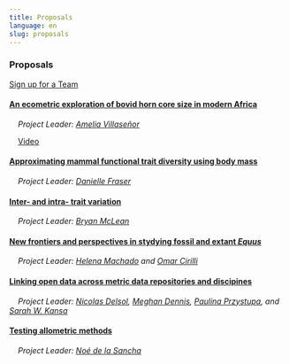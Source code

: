 ```yaml
---
title: Proposals
language: en
slug: proposals
---
```


<h3>Proposals</h3>

<a href="https://docs.google.com/forms/d/e/1FAIpQLScjtVpO4TFUkFxkr54irrD48nc6k1dvnPCT04y8QZ-8WKBkVg/viewform">Sign up for a Team</a> <br>

<h4><a href="https://futres.org/BovidHorn">An ecometric exploration of bovid horn core size in modern Africa<a></h4>
&nbsp;&nbsp;&nbsp;&nbsp;<i>Project Leader: <a href="mailto:avillase@uark.edu"> Amelia Villaseñor</a></i>
<p>
&nbsp;&nbsp;&nbsp;&nbsp;<a href="https://youtu.be/7ZpzA1oPIII4">Video</a>

<br>

<h4><a href="https://futres.org/TraitDiversity">Approximating mammal functional trait diversity using body mass</a></h4>
&nbsp;&nbsp;&nbsp;&nbsp;<i>Project Leader: <a href="mailto:DFraser@nature.ca">Danielle Fraser</a></i>
    
<br>

<h4><a href="https://futres.org/InterIntraVar">Inter- and intra- trait variation</a></h4>
&nbsp;&nbsp;&nbsp;&nbsp;<i>Project Leader: <a href="mailto:b_mclean@uncg.edu">Bryan McLean</a></i>

<br>

<h4><a href="https://futres.org/EquusEvo">New frontiers and perspectives in stydying fossil and extant <i>Equus</i></a></h4>
&nbsp;&nbsp;&nbsp;&nbsp;<i>Project Leader: <a href="mailto:hdebasto@uoregon.edu">Helena Machado</a> and <a href="mailto:omar.cirilli@phd.unipi.it">Omar Cirilli</a></i>

<br>

<h4><a href="https://futres.org/LOD">Linking open data across metric data repositories and discipines</a></h4>
&nbsp;&nbsp;&nbsp;&nbsp;<i>Project Leader: <a href="mailto:ndelsol@ufl.edu">Nicolas Delsol</a>, <a href="mailto:lmd@openconetxt.org">Meghan Dennis</a>, <a href="mailto:ciszka@opencontext.org">Paulina Przystupa</a>, and <a href="mailto:sarah@opencontext.org">Sarah W. Kansa</a></i>

<br>

<h4><a href="https://futres.org/AllomMethod">Testing allometric methods</a></h4>
&nbsp;&nbsp;&nbsp;&nbsp;<i>Project Leader: <a href="mailto:delasancha@gmail.com">Noé de la Sancha</a></i>
